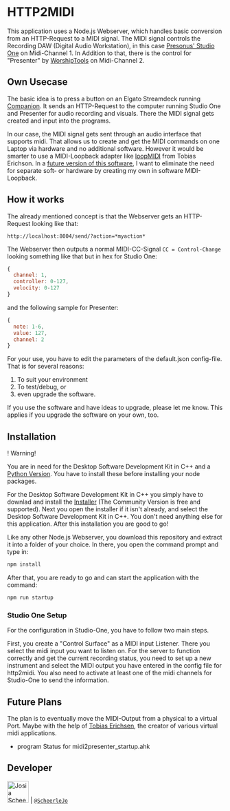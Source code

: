 # HTTP2MIDI

This application uses a Node.js Webserver, which handles basic conversion from an HTTP-Request to a MIDI signal.
The MIDI signal controls the Recording DAW (Digital Audio Workstation), in this case [Presonus' Studio One](https://www.presonus.com/products/Studio-One) on Midi-Channel 1. In Addition to that, there is the control for "Presenter" by [WorshipTools](https://www.worshiptools.com/en-us) on Midi-Channel 2.

## Own Usecase

The basic idea is to press a button on an Elgato Streamdeck running [Companion](https://github.com/bitfocus/companion). It sends an HTTP-Request to the computer running Studio One and Presenter for audio recording and visuals. There the MIDI signal gets created and input into the programs.

In our case, the MIDI signal gets sent through an audio interface that supports midi. That allows us to create and get the MIDI commands on one Laptop via hardware and no additional software.
However it would be smarter to use a MIDI-Loopback adapter like [loopMIDI](https://www.tobias-erichsen.de/software/loopmidi.html) from Tobias Erichson.
In a [future version of this software](#future_plans), I want to eliminate the need for separate soft- or hardware by creating my own in software MIDI-Loopback.

## How it works

The already mentioned concept is that the Webserver gets an HTTP-Request looking like that:

```url
http://localhost:8004/send/?action=*myaction*
```

The Webserver then outputs a normal MIDI-CC-Signal `CC = Control-Change` looking something like that but in hex for Studio One:

```js
{
  channel: 1,
  controller: 0-127,
  velocity: 0-127
}
```

and the following sample for Presenter:

```js
{
  note: 1-6,
  value: 127,
  channel: 2
}
```

For your use, you have to edit the parameters of the default.json config-file. That is for several reasons:

1. To suit your environment
2. To test/debug, or
3. even upgrade the software.

If you use the software and have ideas to upgrade, please let me know. This applies if you upgrade the software on your own, too.

## Installation

! Warning!

You are in need for the Desktop Software Development Kit in C++ and a [Python Version](https://www.python.org/downloads/). You have to install these before installing your node packages.

For the Desktop Software Development Kit in C++ you simply have to downlad and install the [Installer](https://visualstudio.microsoft.com/de/downloads/) (The Community Version is free and supported).
Next you open the installer if it isn't already, and select the Desktop Software Development Kit in C++. You don't need anything else for this application. After this installation you are good to go!

Like any other Node.js Webserver, you download this repository and extract it into a folder of your choice. In there, you open the command prompt and type in:

```cmd
npm install
```

After that, you are ready to go and can start the application with the command:

```cmd
npm run startup
```

### Studio One Setup

For the configuration in Studio-One, you have to follow two main steps.

First, you create a "Control Surface" as a MIDI input Listener. There you select the midi input you want to listen on.
For the server to function correctly and get the current recording status, you need to set up a new instrument and select the MIDI output you have entered in the config file for http2midi. You also need to activate at least one of the midi channels for Studio-One to send the information.

## Future Plans

The plan is to eventually move the MIDI-Output from a physical to a virtual Port. Maybe with the help of [Tobias Erichsen](https://www.tobias-erichsen.de/), the creator of various virtual midi applications.

- program Status for midi2presenter_startup.ahk

## Developer

<img src="https://avatars.githubusercontent.com/ScheerleJo" height="50px" title="Josia Scheerle"/> | [`@ScheerleJo`](https://github.com/ScheerleJo)
